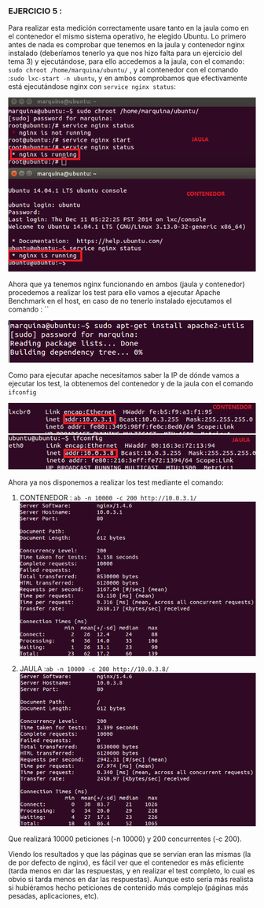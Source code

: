 ### EJERCICIO  5 :

Para realizar esta medición correctamente usare tanto en la jaula como en el contenedor el mismo sistema operativo, he elegido Ubuntu. Lo primero antes de nada es comprobar que tenemos en la jaula y contenedor nginx instalado (deberíamos tenerlo ya que nos hizo falta para un ejercicio del tema 3) y ejecutándose, para ello accedemos a la jaula, con el comando: `sudo chroot /home/marquina/ubuntu/` , y al contenedor con el comando :`sudo lxc-start -n ubuntu`, y en ambos comprobamos que efectivamente está ejecutándose nginx con `service nginx status`:

![](capturas/32.png)

Ahora que ya tenemos nginx funcionando en ambos (jaula y contenedor) procedemos a realizar los test para ello vamos a ejecutar Apache Benchmark en el host, en caso de no tenerlo instalado ejecutamos el comando : ``

![](capturas/33.png)

Como para ejecutar apache necesitamos saber la IP de dónde vamos a ejecutar los test, la obtenemos del contenedor y de la jaula con el comando `ifconfig`

![](capturas/34.png)

Ahora ya nos disponemos a realizar los test mediante el comando:

1. CONTENEDOR : `ab -n 10000 -c 200 http://10.0.3.1/`
![](capturas/35.png)

2. JAULA :`ab -n 10000 -c 200 http://10.0.3.8/`
![](capturas/36.png)


Que realizará 10000 peticiones (-n 10000) y 200 concurrentes (-c 200).

Viendo los resultados y que las páginas que se servían eran las mismas (la de por defecto de nginx), es fácil ver que el contenedor es más eficiente (tarda menos en dar las respuestas, y en realizar el test completo, lo cual es obvio si tarda menos en dar las respuestas).
Aunque esto sería más realista si hubiéramos hecho peticiones de contenido más complejo (páginas más pesadas, aplicaciones, etc).